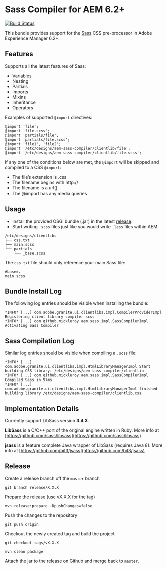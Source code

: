 # Sass Compiler for AEM 6.2+

[![Build Status](https://travis-ci.org/mickleroy/aem-sass-compiler.svg?branch=master)](https://travis-ci.org/mickleroy/aem-sass-compiler)

This bundle provides support for the [Sass](http://sass-lang.com/) CSS pre-processor in Adobe Experience Manager 6.2+.

## Features

Supports all the latest features of Sass:
* Variables
* Nesting
* Partials
* Imports
* Mixins
* Inheritance
* Operators

Examples of supported `@import` directives:
```
@import 'file';
@import 'file.scss';
@import 'partials/file';
@import 'partials/file.scss';
@import 'file1', 'file2';
@import '/etc/designs/aem-sass-compiler/clientlib/file';
@import '/etc/designs/aem-sass-compiler/clientlib/file.scss';
```

If any one of the conditions below are met, the `@import` will be skipped and compiled to a CSS `@import`:

* The file’s extension is .css
* The filename begins with http://
* The filename is a url()
* The @import has any media queries


## Usage

* Install the provided OSGi bundle (.jar) in the latest [release](https://github.com/mickleroy/aem-sass-compiler/releases).
* Start writing `.scss` files just like you would write `.less` files within AEM.
```
/etc/designs/clientlibs
├── css.txt
├── main.scss
└── partials
    └── _base.scss

```
The `css.txt` file should only reference your main Sass file:
```
#base=.
main.scss
```

## Bundle Install Log

The following log entries should be visible when installing the bundle:

```
*INFO* [...] com.adobe.granite.ui.clientlibs.impl.CompilerProviderImpl Registering client library compiler scss
*INFO* [...] com.github.mickleroy.aem.sass.impl.SassCompilerImpl Activating Sass Compiler
```

## Sass Compilation Log

Similar log entries should be visible when compiling a `.scss` file:

```
*INFO* [...] com.adobe.granite.ui.clientlibs.impl.HtmlLibraryManagerImpl Start building CSS library: /etc/designs/aem-sass-compiler/clientlib
*INFO* [...] com.github.mickleroy.aem.sass.impl.SassCompilerImpl Compiled Sass in 97ms
*INFO* [...] com.adobe.granite.ui.clientlibs.impl.HtmlLibraryManagerImpl finished building library /etc/designs/aem-sass-compiler/clientlib.css
```

## Implementation Details

Currently support LibSass version **3.4.3**.

**LibSass** is a C/C++ port of the original engine written in Ruby.
More info at [https://github.com/sass/libsass](https://github.com/sass/libsass)

**jsass** is a feature complete Java wrapper of LibSass (requires Java 8).
More info at [https://github.com/bit3/jsass](https://github.com/bit3/jsass)

## Release

Create a release branch off the `master` branch
```
git branch release/X.X.X
```

Prepare the release (use vX.X.X for the tag)
```
mvn release:prepare -DpushChanges=false
```

Push the changes to the repository
```
git push origin
```

Checkout the newly created tag and build the project
```
git checkout tags/vX.X.X
```

```
mvn clean package
```

Attach the jar to the release on Github and merge back to `master`.
